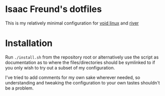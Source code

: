 # Isaac Freund's dotfiles

This is my relatively minimal configuration for
[void linux](https://voidlinux.org/) and
[river](https://github.com/ifreund/river)

# Installation

Run `./install.sh` from the repository root or alternatively use the script
as documentation as to where the files/directories should be symlinked to
if you only wish to try out a subset of my configuration.

I've tried to add comments for my own sake wherever needed, so
understanding and tweaking the configuration to your own tastes shouldn't
be a problem.
